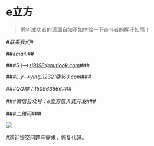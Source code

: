 # e立方 #

> 聆听成功者的潇洒自如不如体验一下奋斗者的挥汗如雨！



#*联系我们*#

##*email:*##

###*S.j-->sj9198@outlook.com*###

###*L.y-->ying_12321@163.com*###

###*QQ群：150963666*###

###*微信公众号：e立方嵌入式开发*###

###*二维码*###

![](https://i.imgur.com/TltNuCN.jpg)

#欢迎提交问题与需求，修复代码。

